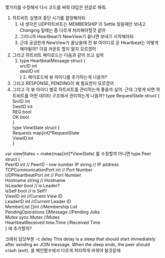 
몇가지를 수정해서 다시 코드를 써줘 대답은 한글로 해줘. 
1. 하트비트 실행과 중단 시기를 결정해야되
	1. 내 생각은 UDP하트비트는 MEMBERSHIP 이 Settle 됬을때만 보내고 Changing 일때는 좀 다르게 처리해야할것 같아
	2. 그러니까 Heartbeat가 NewView기 끝나면 보내기 시작해야되
	3. 근데 궁금한게 NewView가 끝났을때 전 뷰 아이디로 온 Heartbeat는 어떻게 해야될까? 이걸 카운트 할지 말지 모르겠어
2. 그리고 하트비트 페이로드는 다음과 같이 쓰고 싶어
	1. type HeartbeatMessage struct {  
    srcID  int  
    destID int  
}
		2. 페이로드에 뷰 아이디를 추가하는게 나을까?
1. 그리고 RESPONSE_PENDING이 왜 필요한지 모르겠어 
2. 그리고 각 뷰 아이디 별로 하트비트를 관리하는게 좋을까 싶어. 근데 그렇게 되면 하트비트를 어떤 데이터 구조에서 관리하는게 나을까? type RequestState struct {  
    SrcID  int  
    DestID int  
    REQ    bool  
    OK     bool  
}  
type ViewState struct {  
    Requests map[int]*RequestState  
    ViewID   int  
}  
  
var viewStates = make(map[int]*ViewState) 를 수정할까 아니면 type Peer struct {  
    PeerID               int        // PeerID - row number    IP                   string     // IP address    TCPCommunicationPort int        // Port Number  
    UDPHeartbeatPort     int        // Port Number  
    Hostname             string     // Hostname  
    IsLeader             bool       // is Leader?  
    IsSelf               bool       // is Self?  
    ViewID               int        //Current View ID  
    LeaderID             int        //Current Leader ID  
    MemberList           []int      //Membership List  
    PendingOperations    []Message  //Pending Jobs  
    Mutex                sync.Mutex //Mutex  
    HeartbeatReceived    time.Time  //Received Time  
} 에 추가할까?

크래쉬 담당부분
    -c delay
      This delay is a sleep that should start immediately after sending an JOIN
      message. When the sleep ends, the peer should crash (exit). 을 메인함수에서 다르게 처리하게 바꿔야 될것같애